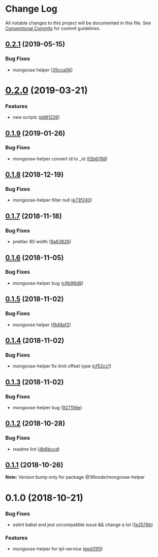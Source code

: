 # Change Log

All notable changes to this project will be documented in this file.
See [Conventional Commits](https://conventionalcommits.org) for commit guidelines.

## [0.2.1](https://github.com/36node/mongoose-helper/compare/@36node/mongoose-helper@0.2.0...@36node/mongoose-helper@0.2.1) (2019-05-15)


### Bug Fixes

* mongoose helper ([35cca06](https://github.com/36node/mongoose-helper/commit/35cca06))





# [0.2.0](https://github.com/36node/mongoose-helper/compare/@36node/mongoose-helper@0.1.9...@36node/mongoose-helper@0.2.0) (2019-03-21)


### Features

* new scripts ([dd91226](https://github.com/36node/mongoose-helper/commit/dd91226))





## [0.1.9](https://github.com/36node/mongoose-helper/compare/@36node/mongoose-helper@0.1.8...@36node/mongoose-helper@0.1.9) (2019-01-26)


### Bug Fixes

* mongoose-helper convert id to _id ([f2b6788](https://github.com/36node/mongoose-helper/commit/f2b6788))





## [0.1.8](https://github.com/36node/mongoose-helper/compare/@36node/mongoose-helper@0.1.7...@36node/mongoose-helper@0.1.8) (2018-12-19)


### Bug Fixes

* mongoose-helper filter null ([e73f240](https://github.com/36node/mongoose-helper/commit/e73f240))





## [0.1.7](https://github.com/36node/mongoose-helper/compare/@36node/mongoose-helper@0.1.6...@36node/mongoose-helper@0.1.7) (2018-11-18)


### Bug Fixes

* prettier 80 width ([9a63826](https://github.com/36node/mongoose-helper/commit/9a63826))





## [0.1.6](https://github.com/36node/mongoose-helper/compare/@36node/mongoose-helper@0.1.5...@36node/mongoose-helper@0.1.6) (2018-11-05)


### Bug Fixes

* mongoose-helper bug ([c9b96d9](https://github.com/36node/mongoose-helper/commit/c9b96d9))





## [0.1.5](https://github.com/36node/mongoose-helper/compare/@36node/mongoose-helper@0.1.4...@36node/mongoose-helper@0.1.5) (2018-11-02)


### Bug Fixes

* mongoose helper ([f648af2](https://github.com/36node/mongoose-helper/commit/f648af2))





## [0.1.4](https://github.com/36node/mongoose-helper/compare/@36node/mongoose-helper@0.1.3...@36node/mongoose-helper@0.1.4) (2018-11-02)


### Bug Fixes

* mongoose-helper fix limit offset type ([cf52cc1](https://github.com/36node/mongoose-helper/commit/cf52cc1))





## [0.1.3](https://github.com/36node/mongoose-helper/compare/@36node/mongoose-helper@0.1.2...@36node/mongoose-helper@0.1.3) (2018-11-02)


### Bug Fixes

* mongoose-helper bug ([927156e](https://github.com/36node/mongoose-helper/commit/927156e))





## [0.1.2](https://github.com/36node/mongoose-helper/compare/@36node/mongoose-helper@0.1.1...@36node/mongoose-helper@0.1.2) (2018-10-28)


### Bug Fixes

* readme lint ([4b8bccd](https://github.com/36node/mongoose-helper/commit/4b8bccd))





## [0.1.1](https://github.com/36node/mongoose-helper/compare/@36node/mongoose-helper@0.1.0...@36node/mongoose-helper@0.1.1) (2018-10-26)

**Note:** Version bump only for package @36node/mongoose-helper





# 0.1.0 (2018-10-21)


### Bug Fixes

* eslint babel and jest uncompatible issue && change a lot ([1e2576b](https://github.com/36node/mongoose-helper/commit/1e2576b))


### Features

* mongoose-helper for tpl-service ([eed31f0](https://github.com/36node/mongoose-helper/commit/eed31f0))

